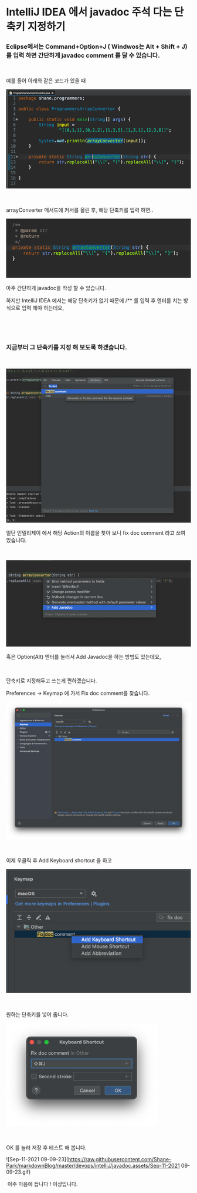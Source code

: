 # IntelliJ IDEA 에서 javadoc 주석 다는 단축키 지정하기



### Eclipse에서는 Command+Option+J ( Windwos는 Alt + Shift + J) 를 입력 하면 간단하게 javadoc comment 를 달 수 있습니다.

​	

예를 들어 아래와 같은 코드가 있을 때

![image-20210911083716887](https://raw.githubusercontent.com/Shane-Park/markdownBlog/master/devops/intelliJ/javadoc.assets/image-20210911083716887.png)

​	

arrayConverter 메서드에 커서를 올린 후, 해당 단축키를 입력 하면..

![image-20210911083746080](https://raw.githubusercontent.com/Shane-Park/markdownBlog/master/devops/intelliJ/javadoc.assets/image-20210911083746080.png)

아주 간단하게 javadoc을 작성 할 수 있습니다.

하지만 IntelliJ IDEA 에서는 해당 단축키가 없기 때문에 /** 를 입력 후 엔터를 치는 방식으로 입력 해야 하는데요,

​	

​	

### 지금부터 그 단축키를 지정 해 보도록 하겠습니다.

​		

![image-20210911084532663](https://raw.githubusercontent.com/Shane-Park/markdownBlog/master/devops/intelliJ/javadoc.assets/image-20210911084532663.png)

일단 인텔리제이 에서 해당 Action의 이름을 찾아 보니 fix doc comment 라고 쓰여 있습니다.

​	

![image-20210911084706606](https://raw.githubusercontent.com/Shane-Park/markdownBlog/master/devops/intelliJ/javadoc.assets/image-20210911084706606.png)

혹은 Option(Alt) 엔터를 눌러서 Add Javadoc을 하는 방법도 있는데요,

​	

단축키로 지정해두고 쓰는게 편하겠습니다.

Preferences -> Keymap 에 가서 Fix doc comment를 찾습니다.

![](https://raw.githubusercontent.com/Shane-Park/markdownBlog/master/devops/intelliJ/javadoc.assets/image-20210911090604334.png)

​	

이제 우클릭 후 Add Keyboard shortcut 을 하고

![](https://raw.githubusercontent.com/Shane-Park/markdownBlog/master/devops/intelliJ/javadoc.assets/image-20210911090613861.png)

​	

원하는 단축키를 넣어 줍니다.

![](https://raw.githubusercontent.com/Shane-Park/markdownBlog/master/devops/intelliJ/javadoc.assets/image-20210911090819086.png)

​	

OK 를 눌러 저장 후 테스트 해 봅니다.

![Sep-11-2021 09-09-23](https://raw.githubusercontent.com/Shane-Park/markdownBlog/master/devops/intelliJ/javadoc.assets/Sep-11-2021 09-09-23.gif)	

​	아주 마음에 듭니다 !  이상입니다.

